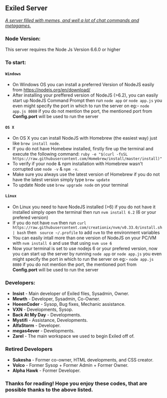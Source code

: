 ## Exiled Server
<a href="http://exiled.psim.us" target="_blank">_A server filled with memes, and well a lot of chat commands and metagames._</a>
### Node Version:
This server requires the Node Js Version 6.6.0 or higher<br>
### To start:
#### `Windows`

* On Windows OS you can install a preferred Version of NodeJS easily from https://nodejs.org/en/download/
* After installing your preffered version of NodeJS (>6.2), you can easily start up NodeJS Command Prompt then run
``node app`` or ``node app.js`` you even might specify the port in which to run the server on eg:- ``node app.js 8080`` if you do not mention the port, the mentioned port from **Config.port** will be used to run the server

#### `OS X`

* On OS X you can install NodeJS with Homebrew (the easiest way) just like ``brew install node``.
* If you do not have Homebew installed, firstly fire up the terminal and execute the following command:
``ruby -e "$(curl -fsSL https://raw.githubusercontent.com/Homebrew/install/master/install)"``
* To verify if your node & npm installation with Homebrew wasn't corrupted use ``node -v`` & ``npm -v``.
* Make sure you always use the latest version of Homebrew if you do not have the latest version simply type ``brew update``
* To update Node use ``brew upgrade node`` on your terminal


#### `Linux`

* On Linux you need to have NodeJS installed (>6) if you do not have it installed simply open the terminal then run
``nvm install 6.2`` (6 or your prefered version)
* If you do not have ``nvm`` then run ``curl https://raw.githubusercontent.com/creationix/nvm/v0.33.0/install.sh | bash`` then `` source ~/.profile`` to add ``nvm`` to the environment variables
* You can easily intall more than one version of NodeJS on your PC/VM with ``nvm install 6`` and use that using ``nvm use 6``
* Now your terminal is set to use nodejs 6 or your prefered version, now you can start up the server by running
``node app`` or ``node app.js`` you even might specify the port in which to run the server on eg:- ``node app.js 8080`` if you do not mention the port, the mentioned port from **Config.port** will be used to run the server

### Developers:
* **Insist** - Main developer of Exiled files, Sysadmin, Owner.
* **Mewth** - Developer, Sysadmin, Co-Owner.
* **HoeenCoder** - Sysop, Bug fixes, Mechanic assistance.
* **VXN** - Developments, Sysop.
* **Back At My Day** - Developments.
* **Mystifi** - Assistance, Developments.
* **AlfaStorm** - Developer.
* **megas4ever** - Developments.
* **Zarel** - The main workspace we used to begin Exiled off of.

### Retired Developers
* **Sukesha** - Former co-owner, HTML developments, and CSS creator.
* **Volco** - Former Sysop + Former Admin + Former Owner.
* **Alpha Hawk** - Former Developer.

### Thanks for reading!  Hope you enjoy these codes, that are possible thanks to the above listed.
